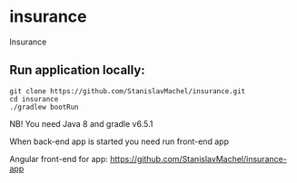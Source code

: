 # insurance
Insurance


## Run application locally:

```
git clone https://github.com/StanislavMachel/insurance.git
cd insurance
./gradlew bootRun
```

NB! You need Java 8 and gradle v6.5.1

When back-end app is started you need run front-end app

Angular front-end for app: https://github.com/StanislavMachel/insurance-app
